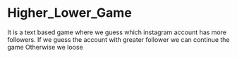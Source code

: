 # Higher_Lower_Game

It is a text based game where we guess which instagram account has more followers.
If we guess the account with greater follower we can continue the game
Otherwise we loose
